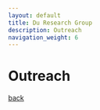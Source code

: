 ```yaml
---
layout: default
title: Du Research Group
description: Outreach
navigation_weight: 6
---
```

# Outreach

<!-- * In 2022 summer, we are going to host lab tours for students from The School for Science and Math at Vanderbilt. -->



[back](./)


